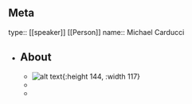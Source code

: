 ## Meta
type:: [[speaker]] [[Person]]
name:: Michael Carducci
- ## About
	- ![alt text](https://tinyurl.com/BASB-cover-img){:height 144, :width 117}
	-
	-